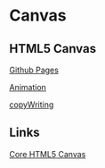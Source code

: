 # Canvas
## HTML5 Canvas
[Github Pages](https://kaede0902.github.io/Canvas/)

[Animation](Anime/)

[copyWriting](copyWriting/)


## Links

[Core HTML5 Canvas](https://github.com/corehtml5canvas/code)
